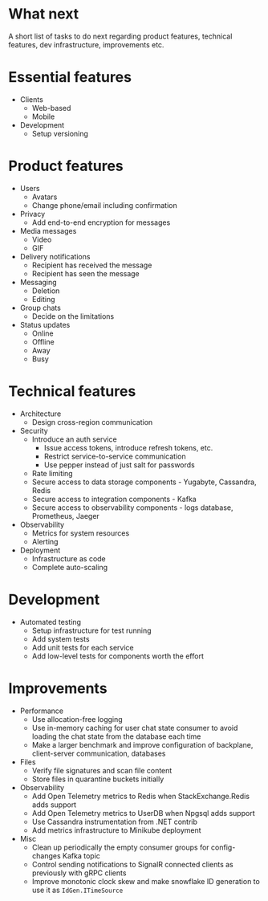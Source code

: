 # What next

A short list of tasks to do next regarding product features, technical features, dev infrastructure, improvements etc.

# Essential features

* Clients
  - Web-based
  - Mobile
* Development
  - Setup versioning

# Product features

* Users
  - Avatars
  - Change phone/email including confirmation
* Privacy
  - Add end-to-end encryption for messages
* Media messages
  - Video
  - GIF
* Delivery notifications
  - Recipient has received the message
  - Recipient has seen the message
* Messaging
  - Deletion
  - Editing
* Group chats
  - Decide on the limitations
* Status updates
  - Online
  - Offline
  - Away
  - Busy

# Technical features

* Architecture
  - Design cross-region communication
* Security
  - Introduce an auth service
    - Issue access tokens, introduce refresh tokens, etc.
    - Restrict service-to-service communication
    - Use pepper instead of just salt for passwords
  - Rate limiting
  - Secure access to data storage components - Yugabyte, Cassandra, Redis
  - Secure access to integration components - Kafka
  - Secure access to observability components - logs database, Prometheus, Jaeger
* Observability
  - Metrics for system resources
  - Alerting
* Deployment
  - Infrastructure as code
  - Complete auto-scaling

# Development

* Automated testing
  - Setup infrastructure for test running
  - Add system tests
  - Add unit tests for each service
  - Add low-level tests for components worth the effort

# Improvements

* Performance
  - Use allocation-free logging
  - Use in-memory caching for user chat state consumer to avoid loading the chat state from the database each time
  - Make a larger benchmark and improve configuration of backplane, client-server communication, databases
* Files
  - Verify file signatures and scan file content
  - Store files in quarantine buckets initially
* Observability
  - Add Open Telemetry metrics to Redis when StackExchange.Redis adds support
  - Add Open Telemetry metrics to UserDB when Npgsql adds support
  - Use Cassandra instrumentation from .NET contrib
  - Add metrics infrastructure to Minikube deployment
* Misc
  - Clean up periodically the empty consumer groups for config-changes Kafka topic
  - Control sending notifications to SignalR connected clients as previously with gRPC clients
  - Improve monotonic clock skew and make snowflake ID generation to use it as `IdGen.ITimeSource`
